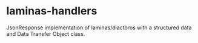# laminas-handlers
JsonResponse implementation of laminas/diactoros with a structured data and Data Transfer Object class.
